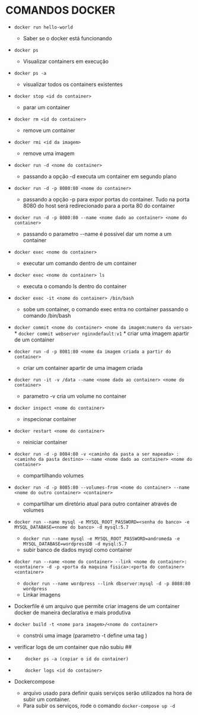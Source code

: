 # COMANDOS DOCKER 

* `docker run hello-world`
    * Saber se o docker está funcionando

* `docker ps`
    * Visualizar containers em execução

* `docker ps -a`
    * visualizar todos os containers existentes

* `docker stop <id do container>`
    * parar um container

* `docker rm <id do container>`
    * remove um container

* `docker rmi <id da imagem>`
    * remove uma imagem

* `docker run -d <nome do container>`
    * passando a opção -d executa um container em segundo plano

* `docker run -d -p 8080:80 <nome do container>`
    * passando a opção -p para expor portas do container. Tudo na porta 8080 do host será redirecionado para a porta 80 do container

* `docker run -d -p 8080:80 --name <nome dado ao container> <nome do container>`
    * passando o parametro --name é possivel dar um nome a um container

* `docker exec <nome do container>`
    * executar um comando dentro de um container

* `docker exec <nome do container> ls`
    * executa o comando ls dentro do container

* `docker exec -it <nome do container> /bin/bash`
    * sobe um container, o comando exec entra no container passando o comando /bin/bash

* `docker commit <nome do container> <nome da imagem:numero da versao>`
        * `docker commit webserver nginxdefault:v1`
        * criar uma imagem apartir de um container

* `docker run -d -p 8081:80 <nome da imagem criada a partir do container>`
    * criar um container apartir de uma imagem criada

* `docker run -it -v /data --name <nome dado ao container> <nome do container>`
    * parametro -v cria um volume no container

* `docker inspect <nome do container>`
    * inspecionar container

* `docker restart <nome do container>`
    * reiniciar container

* `docker run -d -p 8084:80 -v <caminho da pasta a ser mapeada> : <caminho da pasta destino> --name <nome dado ao container> <nome do container>`
    * compartilhando volumes

* `docker run -d -p 8085:80 --volumes-from <nome do container> --name <nome do outro container> <container>`
    * compartilhar um diretório atual para outro container através de volumes

* `docker run --name mysql -e MYSQL_ROOT_PASSWORD=<senha do banco> -e MYSQL_DATABASE=<nome do banco> -d mysql:5.7`
     * `docker run --name mysql -e MYSQL_ROOT_PASSWORD=andromeda -e MYSQL_DATABASE=wordpressDB -d mysql:5.7`
     * subir banco de dados mysql como container
    
* `docker run --name <nome do container> --link <nome do container>:<container> -d -p <porta da maquina fisica>:<porta do container> <container>`
    * `docker run --name wordpress --link dbserver:mysql -d -p 8088:80 wordpress`
    * Linkar imagens

* Dockerfile é um arquivo que permite criar imagens de um container docker de maneira declarativa e mais produtiva 

* `docker build -t <nome para imagem>/<nome do container>`
    * constrói uma image (parametro -t define uma tag )

 * verificar logs de um container que não subiu ##
* `    docker ps -a (copiar o id do container)`
* `    docker logs <id do container>`

* Dockercompose
    * arquivo usado para definir quais serviços serão utilizados na hora de subir um container.
    * Para subir os serviços, rode o comando `docker-compose up -d`
